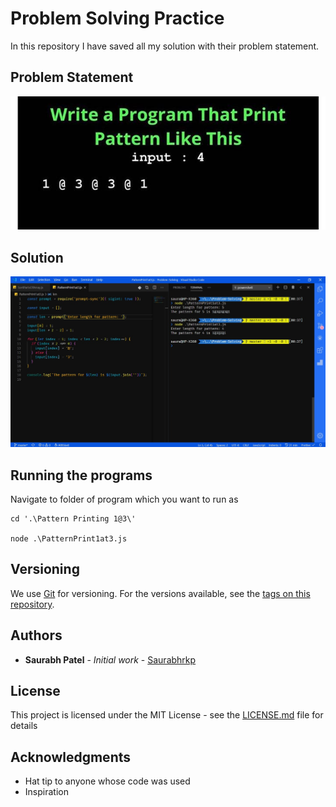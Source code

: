 # Problem Solving Practice

In this repository I have saved all my solution with their problem statement.

## Problem Statement

![Problem Statement](https://github.com/Saurabhrkp/Problem-Solving/raw/master/Pattern%20Printing%201%403/Problem%20Statement.jpeg)

## Solution

![Problem Solution](https://github.com/Saurabhrkp/Problem-Solving/raw/master/Pattern%20Printing%201%403/Solution.jpeg)

## Running the programs

Navigate to folder of program which you want to run as

```
cd '.\Pattern Printing 1@3\'

node .\PatternPrint1at3.js
```

## Versioning

We use [Git](https://git-scm.com/) for versioning. For the versions available, see the [tags on this repository](https://github.com/Saurabhrkp/Problem-Solving/tags).

## Authors

- **Saurabh Patel** - _Initial work_ - [Saurabhrkp](https://github.com/Saurabhrkp)

## License

This project is licensed under the MIT License - see the [LICENSE.md](LICENSE.md) file for details

## Acknowledgments

- Hat tip to anyone whose code was used
- Inspiration
